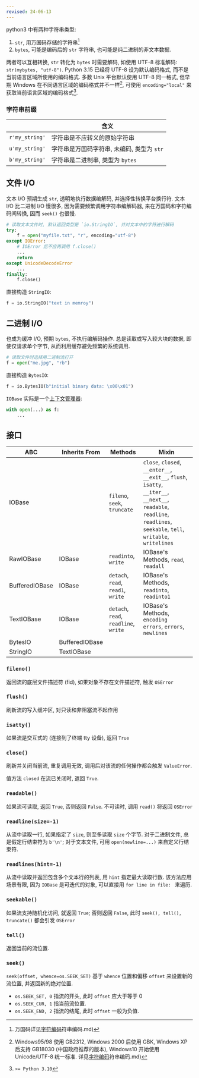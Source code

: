 ```yaml
---
revised: 24-06-13
---
```


python3 中有两种字符串类型:
1. `str`, 用万国码存储的字符串[^1]
2. `bytes`, 可能是编码后的 `str` 字符串, 也可能是纯二进制的非文本数据.

两者可以互相转换, `str` 转化为 `bytes` 时需要解码, 如使用 UTF-8 标准解码: `str(mybytes, "utf-8")`. Python 3.15 已经将 UTF-8  设为默认编码格式, 而不是当前语言区域所使用的编码格式.  多数 Unix 平台默认使用 UTF-8 同一格式, 但早期 Windows 在不同语言区域的编码格式并不一样[^3], 可使用 `encoding="local"` 来获取当前语言区域的编码格式[^2].

[^1]: 万国码详见[字符编码](../../../Network/应用层/字符编码/字符编码.md)符串编码.md)
[^2]: `>= Python 3.10`

[^3]: Windows95/98 使用 GB2312, Windows 2000 后使用 GBK, Windows XP 后支持 GB18030 (中国政府推荐的版本), Windows10 开始使用 Unicode/UTF-8 统一标准. 详见[字符编码](../../../Network/应用层/字符编码/字符编码.md)符串编码.md)
### 字符串前缀

|                | 含义                         |
| -------------- | ---------------------------- |
| `r'my_string'` | 字符串是不应转义的原始字符串 |
| `u'my_string'` | 字符串是万国码字符串, 未编码, 类型为 `str` |
| `b'my_string'` | 字符串是二进制串, 类型为 `bytes`                             |

## 文件 I/O

文本 I/O 预期生成 `str`, 透明地执行数据编解码, 并选择性转换平台换行符. 文本 I/O 比二进制 I/O 慢很多, 因为需要频繁调用字符串编解码器, 来在万国码和字符编码间转换, 因而 `seek()` 也很慢.

```python
# 读取文本文件时, 默认返回类型是 `io.StringIO`, 并对文本中的字符进行解码
try:
	f = open("myfile.txt", "r", encoding="utf-8") 
except IOError:
	# IOError 后不应再调用 f.close()
	...
	return
except UnicodeDecodeError
	...
finally:
	f.close()
```

直接构造 `StringIO`:

```python
f = io.StringIO("text in memroy")
```

## 二进制 I/O

也成为缓冲 I/O, 预期 `bytes`, 不执行编解码操作. 总是读取或写入较大块的数据, 即使仅请求单个字节, 从而利用缓存避免频繁的系统调用. 

```python
# 读取文件时选择用二进制流打开
f = open("me.jpg", "rb")
```

直接构造 `BytesIO`:

```python
f = io.BytesIO(b"initial binary data: \x00\x01")
```

`IOBase` 实际是一个[上下文管理器](contextlib.md):

```python
with open(...) as f:
	...
```

## 接口

| ABC            | Inherits From  | Methods                               | Mixin                                                                                                                                                                    |
| -------------- | -------------- | ------------------------------------- | ------------------------------------------------------------------------------------------------------------------------------------------------------------------------ |
| IOBase         |                | `fileno`, `seek`, `truncate`          | `close`, `closed`, `__enter__`, `__exit__`, `flush`, `isatty`, `__iter__`, `__next__`, `readable`, `readline`, `readlines`, `seekable`, `tell`, `writable`, `writelines` |
| RawIOBase      | IOBase         | `readinto`, `write`                   | IOBase's Methods, `read`, `readall`                                                                                                                                      |
| BufferedIOBase | IOBase         | `detach`, `read`, `read1`, `write`    | IOBase's Methods, `readinto`, `readinto1`                                                                                                                                |
| TextIOBase     | IOBase         | `detach`, `read`, `readline`, `write` | IOBase's Methods, `encoding errors`, `errors`, `newlines`                                                                                                                |
| BytesIO        | BufferedIOBase |                                       |                                                                                                                                                                          |
| StringIO       | TextIOBase               |                                       |                                                                                                                                                                          |

### `fileno()` 

返回流的底层文件描述符 (fid), 如果对象不存在文件描述符, 触发 `OSError`

### `flush()`

刷新流的写入缓冲区, 对只读和非阻塞流不起作用

### `isatty()`

如果流是交互式的 (连接到了终端 tty 设备), 返回 `True`

### `close()`

刷新并关闭当前流, 重复调用无效, 调用后对该流的任何操作都会触发 `ValueError`.

值方法 `closed` 在流已关闭时, 返回 `True`.


### `readable()`

如果流可读取, 返回 `True`, 否则返回 `False`. 不可读时, 调用 `read()` 将返回 `OSError`

### `readline(size=-1)`

从流中读取一行, 如果指定了 `size`, 则至多读取 `size` 个字节. 对于二进制文件, 总是假定行结束符为 `b'\n'`; 对于文本文件, 可用 `open(newline=...)` 来自定义行结束符.


### `readlines(hint=-1)`

从流中读取并返回包含多个文本行的列表, 用 `hint` 指定最大读取行数. 该方法应用场景有限, 因为 `IOBase` 是可迭代的对象, 可以直接用 `for line in file: ` 来遍历.

### `seekable()`

如果流支持随机化访问, 就返回 `True`; 否则返回 `False`, 此时  `seek(), tell(), truncate()` 都会引发 `OSError`

### `tell()`

返回当前的流位置.

### `seek()`

`seek(offset, whence=os.SEEK_SET)` 基于 `whence` 位置和偏移 `offset` 来设置新的流位置, 并返回新的绝对位置.

- `os.SEEK_SET, 0` 指流的开头, 此时 `offset` 应大于等于 0
- `os.SEEK_CUR, 1` 指当前流位置.
- `os.SEEK_END, 2` 指流的结尾, 此时 `offset` 一般为负值.